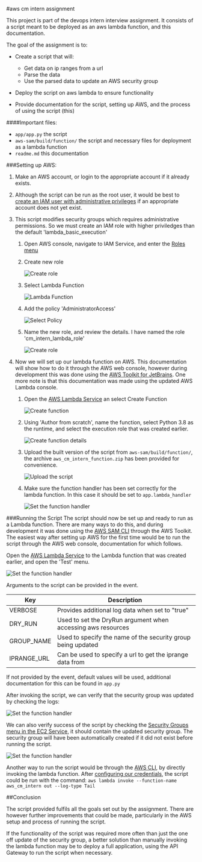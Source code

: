 #aws cm intern assignment

This project is part of the devops intern interview assignment. It consists of a script meant to be deployed as an aws lambda function, and this documentation.

The goal of the assignment is to:
 * Create a script that will:
    * Get data on ip ranges from a url
    * Parse the data
    * Use the parsed data to update an AWS security group
    
 * Deploy the script on aws lambda to ensure functionality
 * Provide documentation for the script, setting up AWS, and the process of using the script (this)

####Important files:
 * `app/app.py` the script
 * `aws-sam/build/function/` the script and necessary files for deployment as a lambda function
 * `readme.md` this documentation

###Setting up AWS:
1. Make an AWS account, or login to the appropriate account if it already exists.
2. Although the script can be run as the root user, it would be best to [create an IAM user with administrative privileges](https://docs.aws.amazon.com/IAM/latest/UserGuide/getting-started_create-admin-group.html "AWS Documentation on creating your first user") if an appropriate account does not yet exist.
3. This script modifies security groups which requires administrative permissions. So we must create an IAM role with higher priviledges than the default 'lambda_basic_execution'
   1. Open AWS console, navigate to IAM Service, and enter the [Roles menu](https://console.aws.amazon.com/iam/home?region=us-east-2#/roles "Link to the IAM Roles menu")
   2. Create new role
   
      ![Create role](./img/create_role.png)
   3. Select Lambda Function
   
      ![Lambda Function](./img/create_role_2.png)
   4. Add the policy 'AdministratorAccess'
   
      ![Select Policy](./img/create_role_3.png)
   5. Name the new role, and review the details. I have named the role 'cm_intern_lambda_role'
   
      ![Create role](./img/create_role_4.png)

4. Now we will set up our lambda function on AWS. This documentation will show how to do it through the AWS web console, however during development this was done using the [AWS Toolkit for JetBrains](https://docs.aws.amazon.com/toolkit-for-jetbrains/latest/userguide/welcome.html "Documentation for AWS Toolkit for JetBrains"). One more note is that this documentation was made using the updated AWS Lambda console.
   1. Open the [AWS Lambda Service](https://us-east-2.console.aws.amazon.com/lambda/ "Link to AWS Lambda") an select Create Function
    
      ![Create function](./img/create_function.png)
   2. Using 'Author from scratch', name the function, select Python 3.8 as the runtime, and select the execution role that was created earlier.
   
      ![Create function details](./img/create_function_2.png)
   3. Upload the built version of the script from `aws-sam/build/function/`, the archive `aws_cm_intern_function.zip` has been provided for convenience.
   
      ![Upload the script](./img/create_function_3.png)
   4. Make sure the function handler has been set correctly for the lambda function. In this case it should be set to `app.lambda_handler`
   
      ![Set the function handler](./img/create_function_4.png)
   
###Running the Script
The script should now be set up and ready to run as a Lambda function. There are many ways to do this, and during development it was done using the [AWS SAM CLI](https://docs.aws.amazon.com/serverless-application-model/latest/developerguide/what-is-sam.html "Link to AWS SAM documentation") through the AWS Toolkit. The easiest way after setting up AWS for the first time would be to run the script through the AWS web console, documentation for which follows.

   Open the [AWS Lambda Service](https://us-east-2.console.aws.amazon.com/lambda/ "Link to AWS Lambda") to the Lambda function that was created earlier, and open the 'Test' menu.

![Set the function handler](./img/run_script.png)

Arguments to the script can be provided in the event.

Key | Description
----|------------
VERBOSE|Provides additional log data when set to "true"
DRY_RUN|Used to set the DryRun argument when accessing aws resources
GROUP_NAME|Used to specify the name of the security group being updated
IPRANGE_URL|Can be used to specify a url to get the iprange data from
If not provided by the event, default values will be used, additional documentation for this can be found in `app.py`

After invoking the script, we can verify that the security group was updated by checking the logs:

![Set the function handler](./img/run_script_2.png)

We can also verify success of the script by checking the [Security Groups menu in the EC2 Service](https://us-east-2.console.aws.amazon.com/ec2/v2/home?region=us-east-2#SecurityGroups: "Link to security groups page"), it should contain the updated security group. The security group will have been automatically created if it did not exist before running the script.

![Set the function handler](./img/run_script_3.png)

Another way to run the script would be through the [AWS CLI](https://aws.amazon.com/cli/ "Link to AWS CLI"), by directly invoking the lambda function. After [configuring our credentials](https://docs.aws.amazon.com/cli/latest/userguide/cli-configure-files.html "How to configure credentials for AWS CLI"), the script could be run with the command: `aws lambda invoke --function-name aws_cm_intern out --log-type Tail`

##Conclusion

The script provided fulfils all the goals set out by the assignment. There are however further improvements that could be made, particularly in the AWS setup and process of running the script.

If the functionality of the script was required more often than just the one off update of the security group, a better solution than manually invoking the lambda function may be to deploy a full application, using the API Gateway to run the script when necessary.
